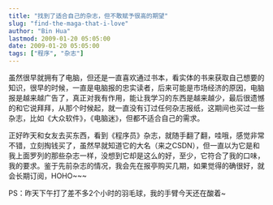 ```yaml
---
title: "找到了适合自己的杂志，但不敢赋予很高的期望"
slug: "find-the-maga-that-i-love"
author: "Bin Hua"
lastmod: 2009-01-20 05:05:00
date: 2009-01-20 05:05:00
tags: ["程序", "杂志"]
---
```


虽然很早就拥有了电脑，但还是一直喜欢通过书本，看实体的书来获取自己想要的知识，很早的时候，一直是电脑报的忠实读者，后来可能是市场经济的原因，电脑报是越来越广告了，真正对我有作用，能让我学习的东西是越来越少，最后很遗憾的和它说拜拜，从那个时候起，就一直没有订过任何杂志报纸，这期间也买过一些杂志，比如《大众软件》，《电脑迷》，但都不适合自己的需求。

正好昨天和女友去买东西，看到《程序员》杂志，就随手翻了翻，哇哦，感觉非常不错，立刻掏钱买了，虽然早就知道它的大名（来之CSDN），但一直以为它是和我上面罗列的那些杂志一样，没想到它却是这么的好，至少，它符合了我的口味，我的要求。鉴于先前杂志的情况，我会先在报亭购买几期，如果觉得的确很好，就会长期订阅，HOHO~~~

PS：昨天下午打了差不多2个小时的羽毛球，我的手臂今天还在酸着~